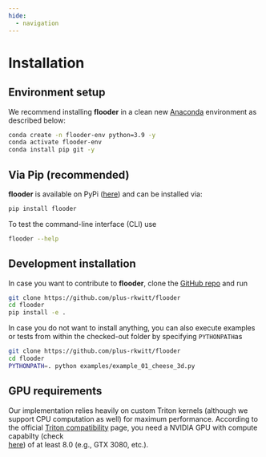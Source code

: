 ```yaml
---
hide:
  - navigation
---
```


# Installation

## Environment setup

We recommend installing **flooder** in a clean new [Anaconda](https://www.anaconda.com/) environment
as described below:

``` bash linenums="1"
conda create -n flooder-env python=3.9 -y
conda activate flooder-env
conda install pip git -y
```

## Via Pip (recommended)

**flooder** is available on PyPi ([here](https://pypi.org/project/flooder/)) and can be installed via:

```bash linenums="1"
pip install flooder
```

To test the command-line interface (CLI) use 

```bash linenums="1"
flooder --help 
```

## Development installation

In case you want to contribute to **flooder**, clone the [GitHub repo](https://github.com/plus-rkwitt/flooder) and run

```bash linenums="1"
git clone https://github.com/plus-rkwitt/flooder
cd flooder
pip install -e .
```

In case you do not want to install anything, you can also execute examples or tests
from within the checked-out folder by specifying `PYTHONPATH`as

```bash linenums="1"
git clone https://github.com/plus-rkwitt/flooder
cd flooder
PYTHONPATH=. python examples/example_01_cheese_3d.py
```

## GPU requirements

Our implementation relies heavily on custom Triton kernels (although we support CPU computation as well) for maximum performance. According to the official [Triton compatibility](https://github.com/triton-lang/triton?tab=readme-ov-file#compatibility) page, you need a NVIDIA GPU with compute capabilty (check  
[here](https://developer.nvidia.com/cuda-gpus)) of at least 8.0 (e.g., GTX 3080, etc.).